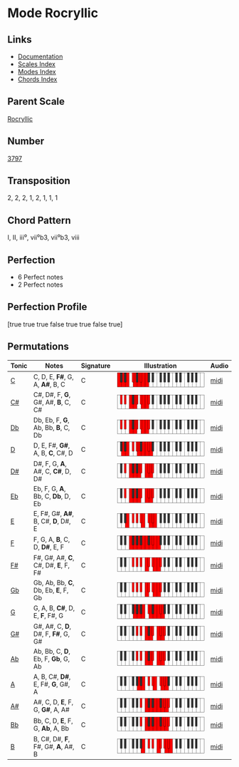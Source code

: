 # Mode Rocryllic

## Links

- [Documentation](README.md)
- [Scales Index](Scales.md)
- [Modes Index](Modes.md)
- [Chords Index](Chords.md)

## Parent Scale

[Rocryllic](ScaleRocryllic.md)

## Number

[3797](https://ianring.com/musictheory/scales/3797)

## Transposition

2, 2, 2, 1, 2, 1, 1, 1

## Chord Pattern

I, II, iii⁰, vii⁰b3, vii⁰b3, viii

## Perfection

- 6 Perfect notes
- 2 Perfect notes

## Perfection Profile

[true true true false true true false true]

## Permutations

| Tonic | Notes | Signature | Illustration | Audio |
|-------|-------|-----------|--------------|-------|
| [C](ModeCNaturalRocryllic.md) | C, D, E, **F#**, G, A, **A#**, B, C | C | ![CNaturalRocryllic](ModeCNaturalRocryllic.png) | [midi](https://github.com/edipermadi/music/blob/main/docs/ModeCNaturalRocryllic.mid?raw=true) |
| [C#](ModeCSharpRocryllic.md) | C#, D#, F, **G**, G#, A#, **B**, C, C# | C | ![CSharpRocryllic](ModeCSharpRocryllic.png) | [midi](https://github.com/edipermadi/music/blob/main/docs/ModeCSharpRocryllic.mid?raw=true) |
| [Db](ModeDFlatRocryllic.md) | Db, Eb, F, **G**, Ab, Bb, **B**, C, Db | C | ![DFlatRocryllic](ModeDFlatRocryllic.png) | [midi](https://github.com/edipermadi/music/blob/main/docs/ModeDFlatRocryllic.mid?raw=true) |
| [D](ModeDNaturalRocryllic.md) | D, E, F#, **G#**, A, B, **C**, C#, D | C | ![DNaturalRocryllic](ModeDNaturalRocryllic.png) | [midi](https://github.com/edipermadi/music/blob/main/docs/ModeDNaturalRocryllic.mid?raw=true) |
| [D#](ModeDSharpRocryllic.md) | D#, F, G, **A**, A#, C, **C#**, D, D# | C | ![DSharpRocryllic](ModeDSharpRocryllic.png) | [midi](https://github.com/edipermadi/music/blob/main/docs/ModeDSharpRocryllic.mid?raw=true) |
| [Eb](ModeEFlatRocryllic.md) | Eb, F, G, **A**, Bb, C, **Db**, D, Eb | C | ![EFlatRocryllic](ModeEFlatRocryllic.png) | [midi](https://github.com/edipermadi/music/blob/main/docs/ModeEFlatRocryllic.mid?raw=true) |
| [E](ModeENaturalRocryllic.md) | E, F#, G#, **A#**, B, C#, **D**, D#, E | C | ![ENaturalRocryllic](ModeENaturalRocryllic.png) | [midi](https://github.com/edipermadi/music/blob/main/docs/ModeENaturalRocryllic.mid?raw=true) |
| [F](ModeFNaturalRocryllic.md) | F, G, A, **B**, C, D, **D#**, E, F | C | ![FNaturalRocryllic](ModeFNaturalRocryllic.png) | [midi](https://github.com/edipermadi/music/blob/main/docs/ModeFNaturalRocryllic.mid?raw=true) |
| [F#](ModeFSharpRocryllic.md) | F#, G#, A#, **C**, C#, D#, **E**, F, F# | C | ![FSharpRocryllic](ModeFSharpRocryllic.png) | [midi](https://github.com/edipermadi/music/blob/main/docs/ModeFSharpRocryllic.mid?raw=true) |
| [Gb](ModeGFlatRocryllic.md) | Gb, Ab, Bb, **C**, Db, Eb, **E**, F, Gb | C | ![GFlatRocryllic](ModeGFlatRocryllic.png) | [midi](https://github.com/edipermadi/music/blob/main/docs/ModeGFlatRocryllic.mid?raw=true) |
| [G](ModeGNaturalRocryllic.md) | G, A, B, **C#**, D, E, **F**, F#, G | C | ![GNaturalRocryllic](ModeGNaturalRocryllic.png) | [midi](https://github.com/edipermadi/music/blob/main/docs/ModeGNaturalRocryllic.mid?raw=true) |
| [G#](ModeGSharpRocryllic.md) | G#, A#, C, **D**, D#, F, **F#**, G, G# | C | ![GSharpRocryllic](ModeGSharpRocryllic.png) | [midi](https://github.com/edipermadi/music/blob/main/docs/ModeGSharpRocryllic.mid?raw=true) |
| [Ab](ModeAFlatRocryllic.md) | Ab, Bb, C, **D**, Eb, F, **Gb**, G, Ab | C | ![AFlatRocryllic](ModeAFlatRocryllic.png) | [midi](https://github.com/edipermadi/music/blob/main/docs/ModeAFlatRocryllic.mid?raw=true) |
| [A](ModeANaturalRocryllic.md) | A, B, C#, **D#**, E, F#, **G**, G#, A | C | ![ANaturalRocryllic](ModeANaturalRocryllic.png) | [midi](https://github.com/edipermadi/music/blob/main/docs/ModeANaturalRocryllic.mid?raw=true) |
| [A#](ModeASharpRocryllic.md) | A#, C, D, **E**, F, G, **G#**, A, A# | C | ![ASharpRocryllic](ModeASharpRocryllic.png) | [midi](https://github.com/edipermadi/music/blob/main/docs/ModeASharpRocryllic.mid?raw=true) |
| [Bb](ModeBFlatRocryllic.md) | Bb, C, D, **E**, F, G, **Ab**, A, Bb | C | ![BFlatRocryllic](ModeBFlatRocryllic.png) | [midi](https://github.com/edipermadi/music/blob/main/docs/ModeBFlatRocryllic.mid?raw=true) |
| [B](ModeBNaturalRocryllic.md) | B, C#, D#, **F**, F#, G#, **A**, A#, B | C | ![BNaturalRocryllic](ModeBNaturalRocryllic.png) | [midi](https://github.com/edipermadi/music/blob/main/docs/ModeBNaturalRocryllic.mid?raw=true) |
